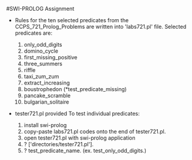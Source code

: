 #SWI-PROLOG Assignment 
- Rules for the ten selected predicates from the CCPS_721_Prolog_Problems are written into 'labs721.pl' file. 
	Selected predicates are: 
	1) 	only_odd_digits
	2) 	domino_cycle
	3) 	first_missing_positive
	4) 	three_summers
	5) 	riffle
	6) 	taxi_zum_zum
	7) 	extract_increasing
	8) 	boustrophedon (*test_predicate_missing)
	9) 	pancake_scramble
	10) bulgarian_solitaire

- tester721.pl provided 
	To test individual predicates: 
	1) install swi-prolog 
	2) copy-paste labs721.pl codes onto the end of tester721.pl.
	3) open tester721.pl with swi-prolog application
	4) ? ['directories/tester721.pl'].
	5) ? test_predicate_name. (ex. test_only_odd_digits.) 